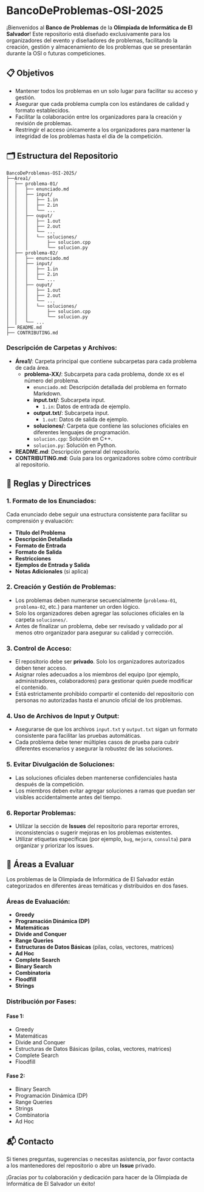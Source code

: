 # BancoDeProblemas-OSI-2025

¡Bienvenidos al **Banco de Problemas** de la **Olimpiada de Informática de El Salvador**! Este repositorio está diseñado exclusivamente para los organizadores del evento y diseñadores de problemas, facilitando la creación, gestión y almacenamiento de los problemas que se presentarán durante la OSI o futuras competiciones.

## 📋 Objetivos

- Mantener todos los problemas en un solo lugar para facilitar su acceso y gestión.
- Asegurar que cada problema cumpla con los estándares de calidad y formato establecidos.
- Facilitar la colaboración entre los organizadores para la creación y revisión de problemas.
- Restringir el acceso únicamente a los organizadores para mantener la integridad de los problemas hasta el día de la competición.

## 🗂️ Estructura del Repositorio

```
BancoDeProblemas-OSI-2025/
├──Área1/
│  ├── problema-01/
│  │   ├── enunciado.md
│  │   ├── input/
│  │   │   ├── 1.in
│  │   │   ├── 2.in
│  │   │   └── ...
│  │   ├── ouput/
│  │   │   ├── 1.out
│  │   │   ├── 2.out
│  │   │   └── ...
│  │   │   └── soluciones/
│  │   │       ├── solucion.cpp
│  │   │       └── solucion.py
│  ├── problema-02/
│  │   ├── enunciado.md
│  │   ├── input/
│  │   │   ├── 1.in
│  │   │   ├── 2.in
│  │   │   └── ...
│  │   ├── ouput/
│  │   │   ├── 1.out
│  │   │   ├── 2.out
│  │   │   └── ...
│  │   │   └── soluciones/
│  │   │       ├── solucion.cpp
│  │   │       └── solucion.py
│  │   └── ...
├── README.md
├── CONTRIBUTING.md
```

### **Descripción de Carpetas y Archivos:**

- **Área1/**: Carpeta principal que contiene subcarpetas para cada problema de cada área.
  - **problema-XX/**: Subcarpeta para cada problema, donde `XX` es el número del problema.
    - `enunciado.md`: Descripción detallada del problema en formato Markdown.
    - **input.txt/**: Subcarpeta input.
      - `1.in`: Datos de entrada de ejemplo.
    - **output.txt/**: Subcarpeta input.
      - `1.out`: Datos de salida de ejemplo.
    - **soluciones/**: Carpeta que contiene las soluciones oficiales en diferentes lenguajes de programación.
    - `solucion.cpp`: Solución en C++.
    - `solucion.py`: Solución en Python.
- **README.md**: Descripción general del repositorio.
- **CONTRIBUTING.md**: Guía para los organizadores sobre cómo contribuir al repositorio.

## 📜 Reglas y Directrices

### 1. **Formato de los Enunciados:**

Cada enunciado debe seguir una estructura consistente para facilitar su comprensión y evaluación:

- **Título del Problema**
- **Descripción Detallada**
- **Formato de Entrada**
- **Formato de Salida**
- **Restricciones**
- **Ejemplos de Entrada y Salida**
- **Notas Adicionales** (si aplica)

### 2. **Creación y Gestión de Problemas:**

- Los problemas deben numerarse secuencialmente (`problema-01`, `problema-02`, etc.) para mantener un orden lógico.
- Solo los organizadores deben agregar las soluciones oficiales en la carpeta `soluciones/`.
- Antes de finalizar un problema, debe ser revisado y validado por al menos otro organizador para asegurar su calidad y corrección.

### 3. **Control de Acceso:**

- El repositorio debe ser **privado**. Solo los organizadores autorizados deben tener acceso.
- Asignar roles adecuados a los miembros del equipo (por ejemplo, administradores, colaboradores) para gestionar quién puede modificar el contenido.
- Está estrictamente prohibido compartir el contenido del repositorio con personas no autorizadas hasta el anuncio oficial de los problemas.

### 4. **Uso de Archivos de Input y Output:**

- Asegurarse de que los archivos `input.txt` y `output.txt` sigan un formato consistente para facilitar las pruebas automáticas.
- Cada problema debe tener múltiples casos de prueba para cubrir diferentes escenarios y asegurar la robustez de las soluciones.

### 5. **Evitar Divulgación de Soluciones:**

- Las soluciones oficiales deben mantenerse confidenciales hasta después de la competición.
- Los miembros deben evitar agregar soluciones a ramas que puedan ser visibles accidentalmente antes del tiempo.

### 6. **Reportar Problemas:**

- Utilizar la sección de **Issues** del repositorio para reportar errores, inconsistencias o sugerir mejoras en los problemas existentes.
- Utilizar etiquetas específicas (por ejemplo, `bug`, `mejora`, `consulta`) para organizar y priorizar los issues.
## 🧩 Áreas a Evaluar

Los problemas de la Olimpiada de Informática de El Salvador están categorizados en diferentes áreas temáticas y distribuidos en dos fases.

### **Áreas de Evaluación:**

- **Greedy**
- **Programación Dinámica (DP)**
- **Matemáticas**
- **Divide and Conquer**
- **Range Queries**
- **Estructuras de Datos Básicas** (pilas, colas, vectores, matrices)
- **Ad Hoc**
- **Complete Search**
- **Binary Search**
- **Combinatoria**
- **Floodfill**
- **Strings**

### **Distribución por Fases:**

#### **Fase 1:**
- Greedy
- Matemáticas
- Divide and Conquer
- Estructuras de Datos Básicas (pilas, colas, vectores, matrices)
- Complete Search
- Floodfill

#### **Fase 2:**
- Binary Search
- Programación Dinámica (DP)
- Range Queries
- Strings
- Combinatoria
- Ad Hoc

## 📬 Contacto

Si tienes preguntas, sugerencias o necesitas asistencia, por favor contacta a los mantenedores del repositorio o abre un **Issue** privado.

¡Gracias por tu colaboración y dedicación para hacer de la Olimpiada de Informática de El Salvador un éxito!

